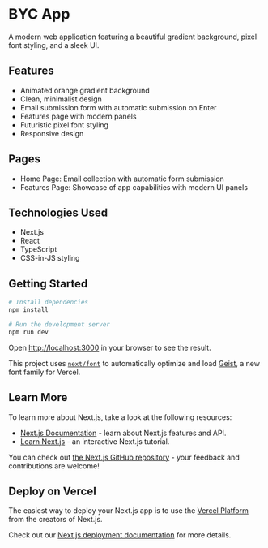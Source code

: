 # BYC App

A modern web application featuring a beautiful gradient background, pixel font styling, and a sleek UI.

## Features

- Animated orange gradient background
- Clean, minimalist design
- Email submission form with automatic submission on Enter
- Features page with modern panels
- Futuristic pixel font styling
- Responsive design

## Pages

- Home Page: Email collection with automatic form submission
- Features Page: Showcase of app capabilities with modern UI panels

## Technologies Used

- Next.js
- React
- TypeScript
- CSS-in-JS styling

## Getting Started

```bash
# Install dependencies
npm install

# Run the development server
npm run dev
```

Open [http://localhost:3000](http://localhost:3000) in your browser to see the result.

This project uses [`next/font`](https://nextjs.org/docs/app/building-your-application/optimizing/fonts) to automatically optimize and load [Geist](https://vercel.com/font), a new font family for Vercel.

## Learn More

To learn more about Next.js, take a look at the following resources:

- [Next.js Documentation](https://nextjs.org/docs) - learn about Next.js features and API.
- [Learn Next.js](https://nextjs.org/learn) - an interactive Next.js tutorial.

You can check out [the Next.js GitHub repository](https://github.com/vercel/next.js) - your feedback and contributions are welcome!

## Deploy on Vercel

The easiest way to deploy your Next.js app is to use the [Vercel Platform](https://vercel.com/new?utm_medium=default-template&filter=next.js&utm_source=create-next-app&utm_campaign=create-next-app-readme) from the creators of Next.js.

Check out our [Next.js deployment documentation](https://nextjs.org/docs/app/building-your-application/deploying) for more details.
